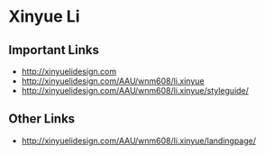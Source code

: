 # Xinyue Li

## Important Links

- http://xinyuelidesign.com
- http://xinyuelidesign.com/AAU/wnm608/li.xinyue
- http://xinyuelidesign.com/AAU/wnm608/li.xinyue/styleguide/

## Other Links

- http://xinyuelidesign.com/AAU/wnm608/li.xinyue/landingpage/
